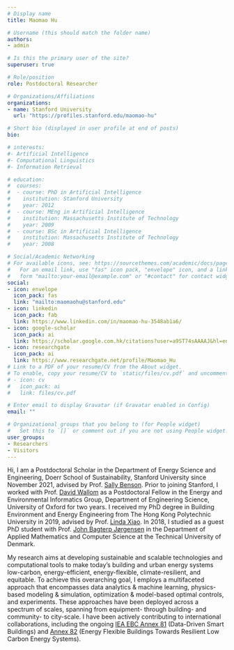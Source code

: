 ```yaml
---
# Display name
title: Maomao Hu

# Username (this should match the folder name)
authors:
- admin

# Is this the primary user of the site?
superuser: true

# Role/position
role: Postdoctoral Researcher

# Organizations/Affiliations
organizations:
- name: Stanford University
  url: "https://profiles.stanford.edu/maomao-hu"

# Short bio (displayed in user profile at end of posts)
bio: 

# interests:
#- Artificial Intelligence
#- Computational Linguistics
#- Information Retrieval

# education:
#  courses:
#  - course: PhD in Artificial Intelligence
#    institution: Stanford University
#    year: 2012
#  - course: MEng in Artificial Intelligence
#    institution: Massachusetts Institute of Technology
#    year: 2009
#  - course: BSc in Artificial Intelligence
#    institution: Massachusetts Institute of Technology
#    year: 2008

# Social/Academic Networking
# For available icons, see: https://sourcethemes.com/academic/docs/page-builder/#icons
#   For an email link, use "fas" icon pack, "envelope" icon, and a link in the
#   form "mailto:your-email@example.com" or "#contact" for contact widget.
social:
- icon: envelope
  icon_pack: fas
  link: "mailto:maomaohu@stanford.edu"
- icon: linkedin
  icon_pack: fab
  link: https://www.linkedin.com/in/maomao-hu-3548ab1a6/
- icon: google-scholar
  icon_pack: ai
  link: https://scholar.google.com.hk/citations?user=a9ST74sAAAAJ&hl=en
- icon: researchgate
  icon_pack: ai
  link: https://www.researchgate.net/profile/Maomao_Hu
# Link to a PDF of your resume/CV from the About widget.
# To enable, copy your resume/CV to `static/files/cv.pdf` and uncomment the lines below.
# - icon: cv
#   icon_pack: ai
#   link: files/cv.pdf

# Enter email to display Gravatar (if Gravatar enabled in Config)
email: ""

# Organizational groups that you belong to (for People widget)
#   Set this to `[]` or comment out if you are not using People widget.
user_groups:
- Researchers
- Visitors
---
```


Hi, I am a Postdoctoral Scholar in the Department of Energy Science and Engineering, Doerr School of Sustainability, Stanford University since November 2021, advised by Prof. [Sally Benson](https://profiles.stanford.edu/sally-benson?releaseVersion=10.5.2). Prior to joining Stanford, I worked with Prof. [David Wallom](https://eng.ox.ac.uk/people/david-wallom/) as a Postdoctoral Fellow in the Energy and Environmental Informatics Group, Department of Engineering Science, University of Oxford for two years. I received my PhD degree in Building Environment and Energy Engineering from The Hong Kong Polytechnic University in 2019, advised by Prof. [Linda Xiao](https://www.polyu.edu.hk/beee/people/academic-staff/professor-xiao-fu-linda/). In 2018, I studied as a guest PhD student with Prof. [John Bagterp Jørgensen](http://www.imm.dtu.dk/~jbjo/) in the Department of Applied Mathematics and Computer Science at the Technical University of Denmark.

My research aims at developing sustainable and scalable technologies and computational tools to make today’s building and urban energy systems low-carbon, energy-efficient, energy-flexible, climate-resilient, and equitable. To achieve this overarching goal, I employs a multifaceted approach that encompasses data analytics & machine learning, physics-based modeling & simulation, optimization & model-based optimal controls, and experiments. These approaches have been deployed across a spectrum of scales, spanning from equipment- through building- and community- to city-scale. I have been actively contributing to international collaborations, including the ongoing [IEA EBC Annex 81](https://annex81.iea-ebc.org/) (Data-Driven Smart Buildings) and [Annex 82](https://annex82.iea-ebc.org/) (Energy Flexible Buildings Towards Resilient Low Carbon Energy Systems).

